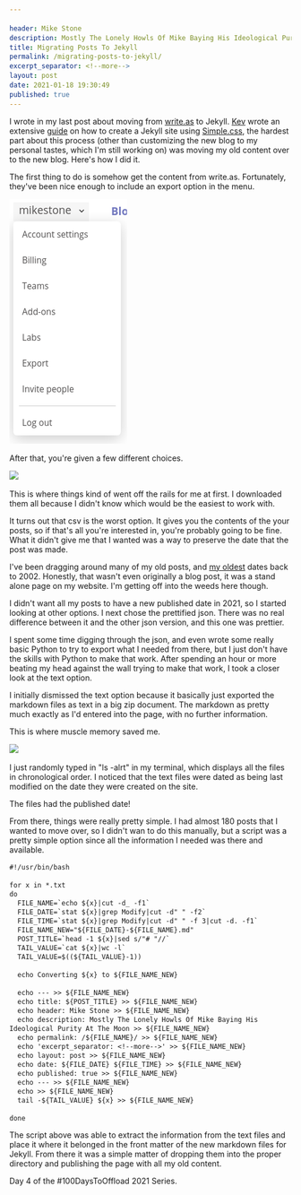 ```yaml
---

header: Mike Stone
description: Mostly The Lonely Howls Of Mike Baying His Ideological Purity At The Moon
title: Migrating Posts To Jekyll
permalink: /migrating-posts-to-jekyll/
excerpt_separator: <!--more-->
layout: post
date: 2021-01-18 19:30:49
published: true
---
```


I wrote in my last post about moving from [write.as](https://write.as) to Jekyll. [Kev](https://fosstodon.org/@kev) wrote an extensive [guide](https://kevq.uk/how-to-build-jekyll-site-simple-css/) on how to create a Jekyll site using [Simple.css](https://kevq.uk/simple-css-framework/), the hardest part about this process (other than customizing the new blog to my personal tastes, which I'm still working on) was moving my old content over to the new blog. Here's how I did it.

<!--more-->

The first thing to do is somehow get the content from write.as. Fortunately, they've been nice enough to include an export option in the menu.

![](/assets/images/2021-01-18-19-22-38-export-menu.png)

After that, you're given a few different choices.

![](2021-01-18-19-39-00-export-options.png)

This is where things kind of went off the rails for me at first. I downloaded them all because I didn't know which would be the easiest to work with.

It turns out that csv is the worst option. It gives you the contents of the your posts, so if that's all you're interested in, you're probably going to be fine. What it didn't give me that I wanted was a way to preserve the date that the post was made.

I've been dragging around many of my old posts, and [my oldest](https://mikestone.me/why-linux/) dates back to 2002. Honestly, that wasn't even originally a blog post, it was a stand alone page on my website. I'm getting off into the weeds here though.

I didn't want all my posts to have a new published date in 2021, so I started looking at other options. I next chose the prettified json. There was no real difference between it and the other json version, and this one was prettier.

I spent some time digging through the json, and even wrote some really basic Python to try to export what I needed from there, but I just don't have the skills with Python to make that work. After spending an hour or more beating my head against the wall trying to make that work, I took a closer look at the text option.

I initially dismissed the text option because it basically just exported the markdown files as text in a big zip document. The markdown as pretty much exactly as I'd entered into the page, with no further information.

This is where muscle memory saved me.

![](2021-01-18-19-45-55-terminal-with-files.png)

I just randomly typed in "ls -alrt" in my terminal, which displays all the files in chronological order. I noticed that the text files were dated as being last modified on the date they were created on the site.

The files had the published date!

From there, things were really pretty simple. I had almost 180 posts that I wanted to move over, so I didn't wan to do this manually, but a script was a pretty simple option since all the information I needed was there and available.

```
#!/usr/bin/bash

for x in *.txt
do
  FILE_NAME=`echo ${x}|cut -d_ -f1`
  FILE_DATE=`stat ${x}|grep Modify|cut -d" " -f2`
  FILE_TIME=`stat ${x}|grep Modify|cut -d" " -f 3|cut -d. -f1`
  FILE_NAME_NEW="${FILE_DATE}-${FILE_NAME}.md"
  POST_TITLE=`head -1 ${x}|sed s/"# "//`
  TAIL_VALUE=`cat ${x}|wc -l`
  TAIL_VALUE=$((${TAIL_VALUE}-1))

  echo Converting ${x} to ${FILE_NAME_NEW}

  echo --- >> ${FILE_NAME_NEW}
  echo title: ${POST_TITLE} >> ${FILE_NAME_NEW}
  echo header: Mike Stone >> ${FILE_NAME_NEW}
  echo description: Mostly The Lonely Howls Of Mike Baying His Ideological Purity At The Moon >> ${FILE_NAME_NEW}
  echo permalink: /${FILE_NAME}/ >> ${FILE_NAME_NEW}
  echo 'excerpt_separator: <!--more-->' >> ${FILE_NAME_NEW}
  echo layout: post >> ${FILE_NAME_NEW}
  echo date: ${FILE_DATE} ${FILE_TIME} >> ${FILE_NAME_NEW}
  echo published: true >> ${FILE_NAME_NEW}
  echo --- >> ${FILE_NAME_NEW}
  echo >> ${FILE_NAME_NEW}
  tail -${TAIL_VALUE} ${x} >> ${FILE_NAME_NEW}

done
```   
The script above was able to extract the information from the text files and place it where it belonged in the front matter of the new markdown files for Jekyll. From there it was a simple matter of dropping them into the proper directory and publishing the page with all my old content.

Day 4 of the #100DaysToOffload 2021 Series.
